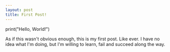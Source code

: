 ```yaml
---
layout: post
title: First Post!
---
```


print("Hello, World!")

As if this wasn't obvious enough, this is my first post. Like ever. I have no idea what I'm doing, but I'm willing to learn, fail and succeed along the way.

